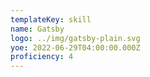 ```yaml
---
templateKey: skill
name: Gatsby
logo: ../img/gatsby-plain.svg
yoe: 2022-06-29T04:00:00.000Z
proficiency: 4
---
```

